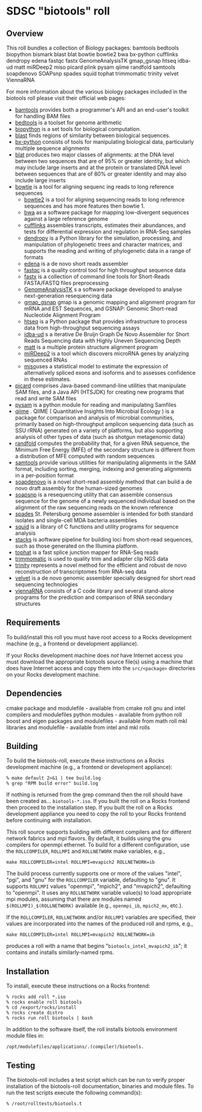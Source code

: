 # SDSC "biotools" roll

## Overview

This roll bundles a collection of Biology packages: bamtools bedtools biopython bismark blast blat bowtie bowtie2 bwa bx-python cufflinks dendropy edena fastqc fastx GenomeAnalysisTK gmap_gsnap htseq idba-ud matt miRDeep2 miso picard plink pysam qiime randfold samtools soapdenovo SOAPsnp spades squid tophat trimmomatic trinity velvet ViennaRNA

For more information about the various biology packages included in the biotools
roll please visit their official web pages:

- <a href="https://github.com/pezmaster31/bamtools" target="_blank">bamtools</a> provides both a programmer's API and an end-user's toolkit for handling BAM files
- <a href="https://github.com/arq5x/bedtools2" target="_blank">bedtools</a> is a toolset for genome arithmetic
- <a href="http://biopython.org" target="_blank">biopython</a> is a set tools for biological computation.
- <a href="http://blast.ncbi.nlm.nih.gov/Blast.cgi" target="_blank">blast</a> finds regions of similarity between biological sequences.
- <a href="https://pypi.python.org/pypi/bx-python" target="_blank">bx-python</a> consists of tools for manipulating biological data, particularly multiple sequence alignments
- <a href="http://genome.ucsc.edu/goldenPath/help/blatSpec.html" target="_blank">blat</a> produces two major classes of alignments: at the DNA level between two sequences that are of 95% or greater identity, but which may include large inserts and at the protein or translated DNA level between sequences that are of 80% or greater identity and may also include large inserts
- <a href="http://bowtie-bio.sourceforge.net" target="_blank">bowtie</a> is a tool for aligning sequenc
ing reads to long reference sequences 
	- <a href="http://bowtie-bio.sourceforge.net/bowtie2" target="_blank">bowtie2</a> is a tool for aligning sequencing reads to long reference sequences and has more features then bowtie 1.
	- <a href="http://bio-bwa.sourceforge.net" target="_blank">bwa</a> as a software package for mapping low-divergent sequences against a large reference genome
	- <a href="http://cufflinks.cbcb.umd.edu" target="_blank">cufflinks</a> assembles transcripts, estimates their abundances, and tests for differential expression and regulation in RNA-Seq samples
	- <a href="http://pythonhosted.org/DendroPy" target="_blank">dendropy</a> is a Python library for the simulation, processing, and manipulation of phylogenetic trees and character matrices, and supports the reading and writing of phylogenetic data in a range of formats
	- <a href="http://www.genomic.ch/edena.php" target="_blank">edena</a> is a de novo short reads assembler
	- <a href="http://www.bioinformatics.babraham.ac.uk/projects/fastqc" target="_blank">fastqc</a> is a quality control tool for high throughput sequence data
	- <a href="http://hannonlab.cshl.edu/fastx_toolkit" target="_blank">fastx</a> is a collection of command line tools for Short-Reads FASTA/FASTQ files preprocessing
	- <a href="http://www.broadinstitute.org/gatk" target="_blank">GenomeAnalysisTK</a> s a software package developed to analyse next-generation resequencing data
	- <a href="http://research-pub.gene.com/gmap" target="_blank">gmap_gsnap</a> gmap is a genomic mapping and alignment program for mRNA and EST Sequences, and GSNAP: Genomic Short-read Nucleotide Alignment Program
	- <a href="http://www-huber.embl.de/users/anders/HTSeq" target="_blank">htseq</a> is a Python package that provides infrastructure to process data from high-throughput sequencing assays
	- <a href="http://i.cs.hku.hk/~alse/hkubrg/projects/idba_ud/index.html" target="_blank">idba-ud</a> s a iterative De Bruijn Graph De Novo Assembler for Short Reads Sequencing data with Highly Uneven Sequencing Depth
	- <a href="https://http://matt.cs.tufts.edu/" target="_blank">matt</a> is a multiple protein structure alignment program
	- <a href="https://www.mdc-berlin.de/8551903/en/research/research_teams/systems_biology_of_gene_regulatory_elements/projects/miRDeep" target="_blank">miRDeep2</a> is a tool which discovers microRNA genes by analyzing sequenced RNAs
	- <a href="https://http://genes.mit.edu/burgelab/miso/software.html" target="_blank">miso</a>uses a statistical model to estimate the expression of alternatively spliced exons and isoforms and to assesses confidence in these estimates. 
- <a href="http://http://picard.sourceforge.net" target="_blank">picard</a> comprises Java-based command-line utilities that manipulate SAM files, and a Java API (HTSJDK) for creating new programs that read and write SAM files
- <a href="https://github.com/pysam-developers" target="_blank">pysam</a> is a python module for reading and manipulating Samfiles
- <a href="http://qiime.org" target="_blank">qiime</a> . QIIME ( Quantitative Insights Into Microbial Ecology ) is a package for comparison and analysis of microbial communities, primarily based on high-throughput amplicon sequencing data (such as SSU rRNA) generated on a variety of platforms, but also supporting analysis of other types of data (such as shotgun metagenomic data)
- <a href="http://bioinformatics.psb.ugent.be/software/details/Randfold" target="_blank">randfold</a> computes the probability that, for a given RNA sequence, the Minimum Free Energy (MFE) of the secondary structure is different from a distribution of MFE computed with random sequences
- <a href="http://samtools.sourceforge.net" target="_blank">samtools</a> provide various utilities for manipulating alignments in the SAM format, including sorting, merging, indexing and generating alignments in a per-position format
- <a href="http://soap.genomics.org.cn/soapdenovo.html" target="_blank">soapdenovo</a> is a novel short-read assembly method that can build a de novo draft assembly for the human-sized genomes
- <a href="http://soap.genomics.org.cn/soapsnp.html" target="_blank">soapsnp</a> is a resequencing utility that can assemble consensus sequence for the genome of a newly sequenced individual based on the alignment of the raw sequencing reads on the known reference
- <a href="http://bioinf.spbau.ru/en/spades" target="_blank">spades</a> St. Petersburg genome assembler is intended for both standard isolates and single-cell MDA bacteria assemblies
- <a href="squid http://selab.janelia.org/software.html" target="_blank">squid</a> is a library of C functions and utility programs for sequence analysis
- <a href="stacks http://http://creskolab.uoregon.edu/stacks" target="_blank">stacks</a> is aoftware pipeline for building loci from short-read sequences, such as those generated on the Illumina platform.
- <a href="http://ccb.jhu.edu/software/tophat/index.shtml" target="_blank">tophat</a> is a fast splice junction mapper for RNA-Seq reads
- <a href="http://www.usadellab.org/cms/?page=trimmomatic" target="_blank">trimmomatic</a> is used to quality trim and adapter clip NGS data
- <a href="http://trinityrnaseq.sourceforge.net" target="_blank">trinity</a> represents a novel method for the efficient and robust de novo reconstruction of transcriptomes from RNA-seq data
- <a href="http://www.ebi.ac.uk/~zerbino/velvet/" target="_blank">velvet</a> is a de novo genomic assembler specially designed for short read sequencing technologies
- <a href="http://www.tbi.univie.ac.at/~ronny/RNA/index.html" target="_blank">viennaRNA</a> consists of a C code library and several stand-alone programs for the prediction and comparison of RNA secondary structures
</description>


## Requirements

To build/install this roll you must have root access to a Rocks development
machine (e.g., a frontend or development appliance).

If your Rocks development machine does *not* have Internet access you must
download the appropriate biotools source file(s) using a machine that does have
Internet access and copy them into the `src/<package>` directories on your Rocks
development machine.


## Dependencies

cmake package and modulefile - available from cmake roll
gnu and intel compilers and modulefiles
python modules - available from python roll
boost and eigen packages and modulefiles - available from math roll
mkl libraries  and modulefile - available from intel and mkl rolls

## Building

To build the biotools-roll, execute these instructions on a Rocks development
machine (e.g., a frontend or development appliance):

```shell
% make default 2>&1 | tee build.log
% grep "RPM build error" build.log
```

If nothing is returned from the grep command then the roll should have been
created as... `biotools-*.iso`. If you built the roll on a Rocks frontend then
proceed to the installation step. If you built the roll on a Rocks development
appliance you need to copy the roll to your Rocks frontend before continuing
with installation.

This roll source supports building with different compilers and for different
network fabrics and mpi flavors.  By default, it builds using the gnu compilers
for openmpi ethernet.  To build for a different configuration, use the
`ROLLCOMPILER`, `ROLLMPI` and `ROLLNETWORK` make variables, e.g.,

```shell
make ROLLCOMPILER=intel ROLLMPI=mvapich2 ROLLNETWORK=ib 
```
The build process currently supports one or more of the values "intel", "pgi",
and "gnu" for the `ROLLCOMPILER` variable, defaulting to "gnu".  It supports
`ROLLMPI` values "openmpi", "mpich2", and "mvapich2", defaulting to "openmpi".
It uses any `ROLLNETWORK` variable value(s) to load appropriate mpi modules,
assuming that there are modules named `$(ROLLMPI)_$(ROLLNETWORK)` available
(e.g., `openmpi_ib`, `mpich2_mx`, etc.).

If the `ROLLCOMPILER`, `ROLLNETWORK` and/or `ROLLMPI` variables are specified,
their values are incorporated into the names of the produced roll and rpms, e.g.,

```shell
make ROLLCOMPILER=intel ROLLMPI=mvapich2 ROLLNETWORK=ib
```
produces a roll with a name that begins "`biotools_intel_mvapich2_ib`"; it
contains and installs similarly-named rpms.


## Installation

To install, execute these instructions on a Rocks frontend:

```shell
% rocks add roll *.iso
% rocks enable roll biotools
% cd /export/rocks/install
% rocks create distro
% rocks run roll biotools | bash
```

In addition to the software itself, the roll installs biotools environment
module files in:

```shell
/opt/modulefiles/applications/.(compiler)/biotools.
```


## Testing

The biotools-roll includes a test script which can be run to verify proper
installation of the biotools-roll documentation, binaries and module files. To
run the test scripts execute the following command(s):

```shell
% /root/rolltests/biotools.t 
```
